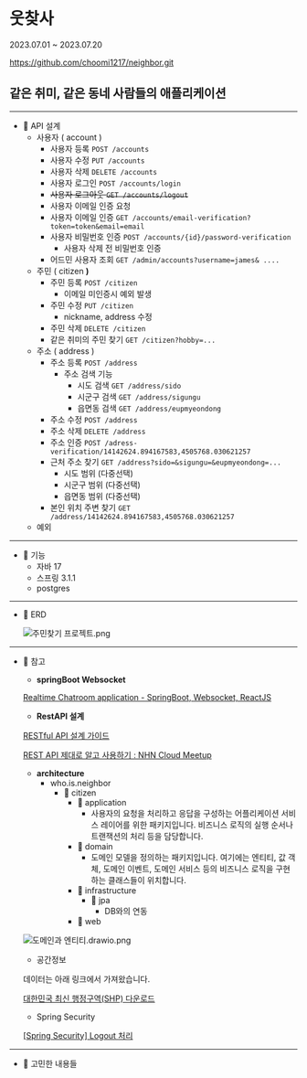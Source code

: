 # 웃찾사

2023.07.01 ~ 2023.07.20

https://github.com/choomi1217/neighbor.git

## **같은 취미, 같은 동네 사람들의 애플리케이션**

---

- 🔧 API 설계
  - 사용자 ( account )
    - 사용자 등록 `POST /accounts`
    - 사용자 수정 `PUT /accounts`
    - 사용자 삭제 `DELETE /accounts`
    - 사용자 로그인 `POST /accounts/login`
    - ~~사용자 로그아웃 `GET /accounts/logout`~~
    - 사용자 이메일 인증 요청
    - 사용자 이메일 인증 `GET /accounts/email-verification?token=token&email=email`
    - 사용자 비밀번호 인증 `POST /accounts/{id}/password-verification`
      - 사용자 삭제 전 비밀번호 인증
    - 어드민 사용자 조회 `GET /admin/accounts?username=james& ....`
  - 주민 ( citizen **)**
    - 주민 등록 `POST /citizen`
      - 이메일 미인증시 예외 발생
    - 주민 수정 `PUT /citizen`
      - nickname, address 수정
    - 주민 삭제 `DELETE /citizen`
    - 같은 취미의 주민 찾기 `GET /citizen?hobby=...`
  - 주소 ( address )
    - 주소 등록 `POST /address`
      - 주소 검색 기능
        - 시도 검색 `GET /address/sido`
        - 시군구 검색 `GET /address/sigungu`
        - 읍면동 검색 `GET /address/eupmyeondong`
    - 주소 수정 `POST /address`
    - 주소 삭제 `DELETE /address`
    - 주소 인증 `POST /adress-verification/14142624.894167583,4505768.030621257`
    - 근처 주소 찾기 `GET /address?sido=&sigungu=&eupmyeondong=...`
      - 시도 범위 (다중선택)
      - 시군구 범위 (다중선택)
      - 읍면동 범위 (다중선택)
    - 본인 위치 주변 찾기 `GET /address/14142624.894167583,4505768.030621257`
  - 예외


---

- 🔧 기능
  - 자바 17
  - 스프링 3.1.1
  - postgres

---

- 🔧 ERD

  ![주민찾기 프로젝트.png](https://s3-us-west-2.amazonaws.com/secure.notion-static.com/a4d7082f-6ced-4ad5-81c5-0ba881005850/%E1%84%8C%E1%85%AE%E1%84%86%E1%85%B5%E1%86%AB%E1%84%8E%E1%85%A1%E1%86%BD%E1%84%80%E1%85%B5_%E1%84%91%E1%85%B3%E1%84%85%E1%85%A9%E1%84%8C%E1%85%A6%E1%86%A8%E1%84%90%E1%85%B3.png)


---

- 🔧 참고
  - **springBoot Websocket**

  [Realtime Chatroom application - SpringBoot, Websocket, ReactJS](https://www.youtube.com/watch?v=o_IjEDAuo8Y)

  - **RestAPI 설계**

  [RESTful API 설계 가이드](https://sanghaklee.tistory.com/57)

  [REST API 제대로 알고 사용하기 : NHN Cloud Meetup](https://meetup.nhncloud.com/posts/92)

  - **architecture**
    - who.is.neighbor
      - 📁 citizen
        - 📁 application
          - 사용자의 요청을 처리하고 응답을 구성하는 어플리케이션 서비스 레이어를 위한 패키지입니다. 비즈니스 로직의 실행 순서나 트랜잭션의 처리 등을 담당합니다.
        - 📁 domain
          - 도메인 모델을 정의하는 패키지입니다. 여기에는 엔티티, 값 객체, 도메인 이벤트, 도메인 서비스 등의 비즈니스 로직을 구현하는 클래스들이 위치합니다.
        - 📁 infrastructure
          - 📁 jpa
            - DB와의 연동
        - 📁 web

  ![도메인과 엔티티.drawio.png](https://s3-us-west-2.amazonaws.com/secure.notion-static.com/83bde2dc-58d4-40f2-9c8c-8b86a024fe02/%E1%84%83%E1%85%A9%E1%84%86%E1%85%A6%E1%84%8B%E1%85%B5%E1%86%AB%E1%84%80%E1%85%AA_%E1%84%8B%E1%85%A6%E1%86%AB%E1%84%90%E1%85%B5%E1%84%90%E1%85%B5.drawio.png)

  - 공간정보

  데이터는 아래 링크에서 가져왔습니다.

  [대한민국 최신 행정구역(SHP) 다운로드](http://www.gisdeveloper.co.kr/?p=2332)

  - Spring Security

  [[Spring Security] Logout 처리](https://velog.io/@dailylifecoding/spring-security-logout-feature)


---

- 🤔 고민한 내용들
